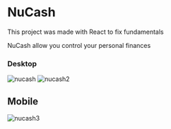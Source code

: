 # NuCash

This project was made with React to fix fundamentals

NuCash allow you control your personal finances

### Desktop
![nucash](https://drive.google.com/uc?export=view&id=1Pm9pJmRfA6K4oZXwM5LXWPx_CwCxzwgG)
![nucash2](https://drive.google.com/uc?export=view&id=1_X70w0B9rZluaKH3chu8Bhw9L8DzfiLY)
## Mobile
![nucash3](https://drive.google.com/uc?export=view&id=1Pm9pJmRfA6K4oZXwM5LXWPx_CwCxzwgG)

